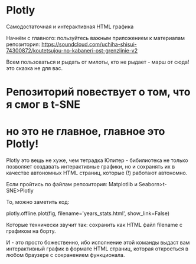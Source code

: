 # Plotly
Самодостаточная и интерактивная HTML графика 

Начнём с главного: пользуйтесь важным приложением к материалам репозитория: 
https://soundcloud.com/uchiha-shisui-74300872/koutetsujou-no-kabaneri-ost-grenzlinie-v2

Всем пользоваться и рыдать от милоты, кто не рыдает - марш от сюда! это сказка не для вас.

# Репозиторий повествует о том, что я смог в t-SNE
# но это не главное, главное это Plotly!

Plotly это вещь не хуже, чем тетрадка Юпитер - бибилиотека не только позволяет создавать 
интерактивные графики, но и сохранять их в качестве автономных HTML страниц, которые (!)
работают автономно.

Если пройтись по файлам репозитория: 
Matplotlib и Seaborn>t-SNE>Plotly

То, можно заметить код:

plotly.offline.plot(fig, filename='years_stats.html', show_link=False)

Которые технически звучит так: сохранить как HTML файл filename с графиком на борту.

И - это просто божественно, ибо исполнение этой команды выдаст вам интерактивный график 
в формате HTML страниц, которая откроеться в любом браузере с сохранением функционала.




